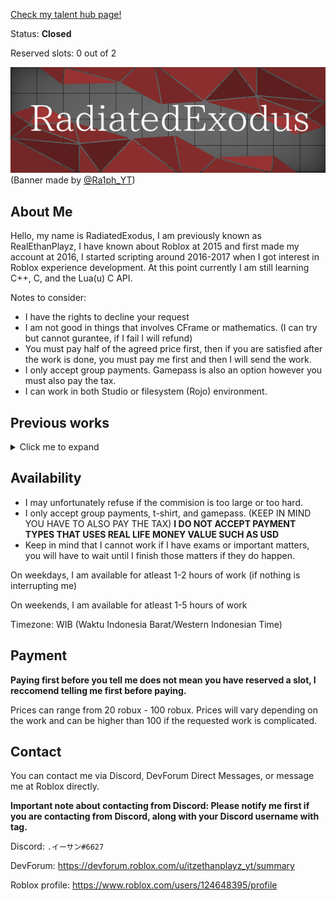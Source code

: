 [Check my talent hub page!](https://talent.roblox.com/creators/124648395)

Status: **Closed**

Reserved slots: 0 out of 2

![Untitled240_20210912204736|690x233, 75%](https://raw.githubusercontent.com/RealEthanPlayzDev/RealEthanPlayzDev/main/RobloxPortfolioAssets/BannerV1.png)
(Banner made by [@Ra1ph_YT](https://www.roblox.com/users/813606512/profile))

## About Me
Hello, my name is RadiatedExodus, I am previously known as RealEthanPlayz, I have known about Roblox at 2015 and first made my account at 2016, I started scripting around 2016-2017 when I got interest in Roblox experience development. At this point currently I am still learning C++, C, and the Lua(u) C API.

Notes to consider:
+ I have the rights to decline your request
+ I am not good in things that involves CFrame or mathematics. (I can try but cannot gurantee, if I fail I will refund)
+ You must pay half of the agreed price first, then if you are satisfied after the work is done, you must pay me first and then I will send the work.
+ I only accept group payments. Gamepass is also an option however you must also pay the tax.
+ I can work in both Studio or filesystem (Rojo) environment.

## Previous works
<details>
<summary>Click me to expand</summary>
<details>
<summary>Meta Script Builder</summary>

Experience link: https://www.roblox.com/games/6588310761/

Meta Script Builder is a experience similar to others like Void Script Builder, it features:
+ Sandboxed script execution environment (albeit I admit it does need some work)
+ Output capturing (does not capture external required modules)
+ Execution on both serverside and clientside
+ Anti-destructible gui, other players cannot easily make the experience unusable by deleting the in-experience gui or such

![image|635x500, 75%](https://raw.githubusercontent.com/RealEthanPlayzDev/RealEthanPlayzDev/main/RobloxPortfolioAssets/MSB_ScriptEditor.png)

![image|642x500, 75%](https://raw.githubusercontent.com/RealEthanPlayzDev/RealEthanPlayzDev/main/RobloxPortfolioAssets/MSB_Output.png)

![image|640x500, 75%](https://raw.githubusercontent.com/RealEthanPlayzDev/RealEthanPlayzDev/main/RobloxPortfolioAssets/MSB_ScriptHub.png)
</details>

<details>
<summary>Maze Generation</summary>

Experience link: https://www.roblox.com/games/7425009431/

Maze Generation is a game about mazes with no exit, the maze is different for every server as it generates a new maze everytime a server starts. This experience is also based on a [open-source community module](https://devforum.roblox.com/t/dungeon-generation-a-procedural-generation-guide/342413)

![image|690x352, 75%](https://raw.githubusercontent.com/RealEthanPlayzDev/RealEthanPlayzDev/main/RobloxPortfolioAssets/MazeGeneration_1.jpeg)

![image|690x353, 75%](https://raw.githubusercontent.com/RealEthanPlayzDev/RealEthanPlayzDev/main/RobloxPortfolioAssets/MazeGeneration_2.jpeg)
</details>

<details>
<summary>BloxExecutor (private)</summary>
BloxExecutor is a private serverside executor that I personally use in script builders, albeit I will not list the features as the work itself is private, it does offer a lot of features that are normally not available at free ss require executors that you can find on YouTube.

![image|690x475, 75%](https://raw.githubusercontent.com/RealEthanPlayzDev/RealEthanPlayzDev/main/RobloxPortfolioAssets/BEv3.png)

However, the first version of the executor is open-sourced and available (please keep in mind my code style has changed a lot from when I made it the first time)
https://github.com/RealEthanPlayzDev/BEv1
</details>

<details>
<summary>The Fun Mayhem: Legacy Mayhem</summary>

Experience link: https://www.roblox.com/games/5648964782/

The game's original release date: April 13 2020 (the experience link above does not match the original release date because [it got banned once](https://www.roblox.com/games/4893304290/) due to something I had implemented, this is also where I learned a lot of things about scripting, the experience is more like a hangout place for me and my friends (as we do not know what to play these days at Roblox), however it is long abandoned, a rewrite is currently being done inplace albeit I have been slacking off lately.
</details>

<details>
<summary>DeviceInfo</summary>

See [this DevForum thread](https://devforum.roblox.com/t/device-info-module-to-detect-devices-platform-type-etc/716491) for more info (yes it was made on a different account)

</details>

<details>
<summary>Open CCTV System</summary>

YouTube video showcase link (keep in mind video is unlisted): https://www.youtube.com/watch?v=C5zyHO_898c

Model link: https://www.roblox.com/library/5203538739/Open-CCTV-System

This was a CCTV system I designed myself, when making this back then I tried avoiding bad practices (using events instead of loops, etc)
</details>

<details>
<summary>get whatsapp car drip-ed</summary>

https://www.youtube.com/watch?v=0_N1rnO80Nc

I'm ashamed for providing this aswell, but it's way too notable so here we go...
This was based on the "WhatsApp car drip meme", so I decided to make this, and then only to found out that there was a similar script and I got atleast 2 hate comments saying that I copied this...

Extra credits:
[@Ra1ph_YT](https://www.roblox.com/users/813606512/profile) - Providing the car in the script (he is also my friend)

Extra notes:
- The script is not designed for trolling public servers in script builders, it's intention is not to be abused to ruin other's fun at a experience, that is why I never shared the source of the script.
</details>

<details>
<summary>Rblx-LibUsefulUtility</summary>

https://github.com/RealEthanPlayzDev/Rblx-LibUsefulUtil

The project utilizes Rojo.

LibUsefulUtility has various of useful libraries I made myself. Albeit it hasn't been updated for a while.

</details>

<details>
<summary>Meteorium</summary>

GitHub repository link: https://github.com/RealEthanPlayzDev/Meteorium/

Meteorium is a Discord bot written in JavaScript using discord.js

</details>

<details>
<summary>RigConverter</summary>

GitHub repository: https://github.com/RealEthanPlayzDev/RigConverter

This is a Roblox module to convert a player's character appearence between R6 and R15, 2 notable implementation notes it that for thr R15 conversion, it uses ``Players:CreateHumanoidModelFromUserId()`` so this is essentially the exact same default R15 character of the player's character appearence and they also retain animations, and things such as humanoid health regeneration, walking/jumping sounds, ability to jump are restored.

</details>

<details>
<summary>StarGenerator</summary>

GitHub repository: https://github.com/RealEthanPlayzDev/StarGenerator

An (unefficient) module for generating stars on a set of Vector3(s)/number(s) and a set of colors.

</details>
</details>

## Availability
+ I may unfortunately refuse if the commision is too large or too hard.
+ I only accept group payments, t-shirt, and gamepass. (KEEP IN MIND YOU HAVE TO ALSO PAY THE TAX) **I DO NOT ACCEPT PAYMENT TYPES THAT USES REAL LIFE MONEY VALUE SUCH AS USD**
+ Keep in mind that I cannot work if I have exams or important matters, you will have to wait until I finish those matters if they do happen.

On weekdays, I am available for atleast 1-2 hours of work (if nothing is interrupting me)

On weekends, I am available for atleast 1-5 hours of work

Timezone: WIB (Waktu Indonesia Barat/Western Indonesian Time)

## Payment
**Paying first before you tell me does not mean you have reserved a slot, I reccomend telling me first before paying.**

Prices can range from 20 robux - 100 robux. Prices will vary depending on the work and can be higher than 100 if the requested work is complicated.

## Contact
You can contact me via Discord, DevForum Direct Messages, or message me at Roblox directly.

**Important note about contacting from Discord: Please notify me first if you are contacting from Discord, along with your Discord username with tag.**

Discord: ```.イーサン#6627```

DevForum: https://devforum.roblox.com/u/itzethanplayz_yt/summary

Roblox profile: https://www.roblox.com/users/124648395/profile
